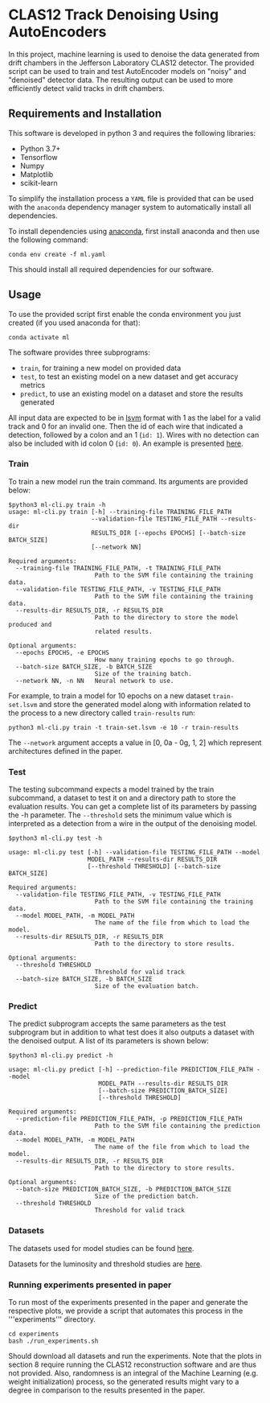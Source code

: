 # CLAS12 Track Denoising Using AutoEncoders

In this project, machine learning is used to denoise the data generated from drift chambers in the Jefferson Laboratory CLAS12 detector. The provided script can be used to train and test AutoEncoder models on "noisy" and "denoised" detector data. The resulting output can be used to more efficiently detect valid tracks in drift chambers.

## Requirements and Installation

This software is developed in python 3 and requires the following libraries:
- Python 3.7+
- Tensorflow
- Numpy
- Matplotlib
- scikit-learn

To simplify the installation process a `YAML` file is provided that can be used with the `anaconda` dependency manager system to automatically install all dependencies.

To install dependencies using [anaconda](https://www.anaconda.com/), first install anaconda and then use the following command:

`conda env create -f ml.yaml`

This should install all required dependencies for our software.

## Usage

To use the provided script first enable the conda environment you just created (if you used anaconda for that):

`conda activate ml`

The software provides three subprograms:
- `train`, for training a new model on provided data
- `test`, to test an existing model on a new dataset and get accuracy metrics
- `predict`, to use an existing model on a dataset and store the results generated

All input data are expected to be in [lsvm](https://www.cs.cornell.edu/people/tj/svm_light/) format with 1 as the label for a valid track and 0 for an invalid one. Then the id of each wire that indicated a detection, followed by a colon and an 1 (`id: 1`). Wires with no detection can also be included with id colon 0 (`id: 0`).
An example is presented [here](https://userweb.jlab.org/~gavalian/ML/2021/Denoise/dc_denoise_one_track_1.lsvm).

### Train

To train a new model run the train command. Its arguments are provided below:

```
$python3 ml-cli.py train -h
usage: ml-cli.py train [-h] --training-file TRAINING_FILE_PATH
                       --validation-file TESTING_FILE_PATH --results-dir
                       RESULTS_DIR [--epochs EPOCHS] [--batch-size BATCH_SIZE]
                       [--network NN]

Required arguments:
  --training-file TRAINING_FILE_PATH, -t TRAINING_FILE_PATH
                        Path to the SVM file containing the training data.
  --validation-file TESTING_FILE_PATH, -v TESTING_FILE_PATH
                        Path to the SVM file containing the training data.
  --results-dir RESULTS_DIR, -r RESULTS_DIR
                        Path to the directory to store the model produced and
                        related results.

Optional arguments:
  --epochs EPOCHS, -e EPOCHS
                        How many training epochs to go through.
  --batch-size BATCH_SIZE, -b BATCH_SIZE
                        Size of the training batch.
  --network NN, -n NN   Neural network to use.
```

For example, to train a model for 10 epochs on a new dataset `train-set.lsvm` and store the generated model along with information related to the process to a new directory called `train-results` run:

`python3 ml-cli.py train -t train-set.lsvm -e 10 -r train-results`

The `--network` argument accepts a value in [0, 0a - 0g, 1, 2] which represent architectures defined in the paper.

### Test

The testing subcommand expects a model trained by the train subcommand, a dataset to test it on and a directory path to store the evaluation results. You can get a complete list of its parameters by passing the -h parameter. The `--threshold` sets the minimum value which is interpreted as a detection from a wire in the output of the denoising model.

```
$python3 ml-cli.py test -h

usage: ml-cli.py test [-h] --validation-file TESTING_FILE_PATH --model
                      MODEL_PATH --results-dir RESULTS_DIR
                      [--threshold THRESHOLD] [--batch-size BATCH_SIZE]

Required arguments:
  --validation-file TESTING_FILE_PATH, -v TESTING_FILE_PATH
                        Path to the SVM file containing the training data.
  --model MODEL_PATH, -m MODEL_PATH
                        The name of the file from which to load the model.
  --results-dir RESULTS_DIR, -r RESULTS_DIR
                        Path to the directory to store results.

Optional arguments:
  --threshold THRESHOLD
                        Threshold for valid track
  --batch-size BATCH_SIZE, -b BATCH_SIZE
                        Size of the evaluation batch.
```

### Predict

The predict subprogram accepts the same parameters as the test subprogram but in addition to what test does it also outputs a dataset with the denoised output. A list of its parameters is shown below:

```
$python3 ml-cli.py predict -h

usage: ml-cli.py predict [-h] --prediction-file PREDICTION_FILE_PATH --model
                         MODEL_PATH --results-dir RESULTS_DIR
                         [--batch-size PREDICTION_BATCH_SIZE]
                         [--threshold THRESHOLD]

Required arguments:
  --prediction-file PREDICTION_FILE_PATH, -p PREDICTION_FILE_PATH
                        Path to the SVM file containing the prediction data.
  --model MODEL_PATH, -m MODEL_PATH
                        The name of the file from which to load the model.
  --results-dir RESULTS_DIR, -r RESULTS_DIR
                        Path to the directory to store results.

Optional arguments:
  --batch-size PREDICTION_BATCH_SIZE, -b PREDICTION_BATCH_SIZE
                        Size of the prediction batch.
  --threshold THRESHOLD
                        Threshold for valid track
```

### Datasets

The datasets used for model studies can be found [here](https://userweb.jlab.org/~gavalian/ML/2021/Denoise/).

Datasets for the luminosity and threshold studies are [here](https://userweb.jlab.org/~gavalian/ML/2021/Denoise/luminocity_fixed/).

### Running experiments presented in paper

To run most of the experiments presented in the paper and generate the respective plots, we provide a script that automates this process in the '''experiments''' directory.

```
cd experiments
bash ./run_experiments.sh
```

Should download all datasets and run the experiments.
Note that the plots in section 8 require running the CLAS12 reconstruction software and are thus not provided. Also, randomness is an integral of the Machine Learning (e.g. weight initialization) process, so the generated results might vary to a degree in comparison to the results presented in the paper.
